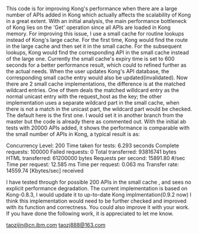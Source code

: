 This code is for improving Kong's performance when there are a large number of APIs added in Kong which actually affects the scalability of Kong in a great extent. 
With an initial analysis, the main performance bottleneck of Kong lies on the 'Get' operation since all APIs are loaded in Kong memory. For improving this issue, I use a small cache for routine lookups instead of Kong's large cache. 
For the first time, Kong would find the route in the large cache and then set it in the small cache. For the subsequent lookups, Kong would find the corresponding API in the small cache instead of the large one. Currently the small cache's expiry time is set to 600 seconds for a better performance result, which could to refined further as the actual needs. 
When the user updates Kong's API database, the corresponding small cache entry would also be updated(invalidated). Now there are 2 small cache implementations, the difference is at the matched wildcard entries. One of them deals the matched willdcard entry as the normal unicast entry with the request_host as the key; the other implementation uses a separate wildcard part in the small cache, when there is not a match in the unicast part, the wildcard part would be checked. The default here is the first one.
I would set it in another branch from the master but the code is already there as commented out. With the initial ab tests with 20000 APIs added, it shows the performance is comparable with the small number of APIs in Kong, a typical result is as:

Concurrency Level: 200 
Time taken for tests: 6.293 seconds 
Complete requests: 100000 
Failed requests: 0 
Total transferred: 93816741 bytes 
HTML transferred: 61200000 bytes 
Requests per second: 15891.80 #/sec 
Time per request: 12.585 ms 
Time per request: 0.063 ms 
Transfer rate: 14559.74 [Kbytes/sec] received

I have tested through for possible 200 APIs in the small cache , and sees no explicit performance degradation. The current implementation is based on Kong-0.8.3, I would update it to up-to-date Kong implmentation(0.9.2 now) I think this implementation would need to be further checked and improved with its function and correctness. You could also improve it with your work. If you have done the following work, it is appreciated to let me know.

taozijin@cn.ibm.com
taozj888@163.com
